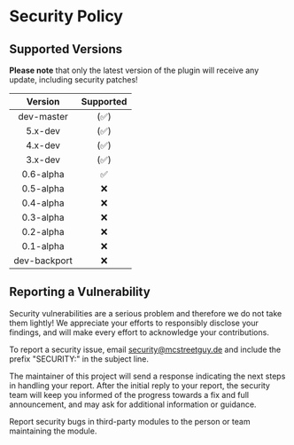 # Security Policy

## Supported Versions

**Please note** that only the latest version of the plugin will receive any update, including security patches!

|   Version    |      Supported       |
| :----------: | :------------------: |
|  dev-master  | (:white_check_mark:) |
|   5.x-dev    | (:white_check_mark:) |
|   4.x-dev    | (:white_check_mark:) |
|   3.x-dev    | (:white_check_mark:) |
|  0.6-alpha   |  :white_check_mark:  |
|  0.5-alpha   |         :x:          |
|  0.4-alpha   |         :x:          |
|  0.3-alpha   |         :x:          |
|  0.2-alpha   |         :x:          |
|  0.1-alpha   |         :x:          |
| dev-backport |         :x:          |

## Reporting a Vulnerability

Security vulnerabilities are a serious problem and therefore we do not take them lightly!
We appreciate your efforts to responsibly disclose your findings, and will make every effort to acknowledge your contributions.

To report a security issue, email security@mcstreetguy.de and include the prefix "SECURITY:" in the subject line.

The maintainer of this project will send a response indicating the next steps in handling your report.
After the initial reply to your report, the security team will keep you informed of the progress towards a fix and full announcement, and may ask for additional information or guidance.

Report security bugs in third-party modules to the person or team maintaining the module.
